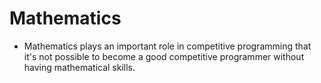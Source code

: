 # Mathematics
- Mathematics plays an important role in competitive programming that it's not possible to become a good competitive programmer 
without having mathematical skills.
